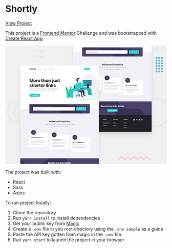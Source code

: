 # Shortly

[View Project](https://fm-shortly.now.sh)

This project is a [Frontend Mentor](https://www.frontendmentor.io) Challenge and was bootstrapped with [Create React App](https://github.com/facebook/create-react-app).

![Design Preview](./src/assets/design/desktop-preview.jpg "Design Preview")

The project was built with:

- React
- Sass
- Axios

To run project locally:

1. Clone the repository
2. Run `yarn install` to install dependencies
3. Get your public key from [Magic](https://magic.link/)
4. Create a `.env` file in you root directory using the `.env.sample` as a guide
5. Paste the API key gotten from magic in the `.env` file.
6. Run `yarn start` to launch the project in your browser
